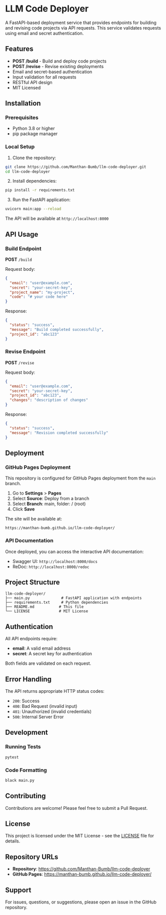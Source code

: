 # LLM Code Deployer

A FastAPI-based deployment service that provides endpoints for building and revising code projects via API requests. This service validates requests using email and secret authentication.

## Features

- **POST /build** - Build and deploy code projects
- **POST /revise** - Revise existing deployments
- Email and secret-based authentication
- Input validation for all requests
- RESTful API design
- MIT Licensed

## Installation

### Prerequisites

- Python 3.8 or higher
- pip package manager

### Local Setup

1. Clone the repository:
```bash
git clone https://github.com/Manthan-Bumb/llm-code-deployer.git
cd llm-code-deployer
```

2. Install dependencies:
```bash
pip install -r requirements.txt
```

3. Run the FastAPI application:
```bash
uvicorn main:app --reload
```

The API will be available at `http://localhost:8000`

## API Usage

### Build Endpoint

**POST** `/build`

Request body:
```json
{
  "email": "user@example.com",
  "secret": "your-secret-key",
  "project_name": "my-project",
  "code": "# your code here"
}
```

Response:
```json
{
  "status": "success",
  "message": "Build completed successfully",
  "project_id": "abc123"
}
```

### Revise Endpoint

**POST** `/revise`

Request body:
```json
{
  "email": "user@example.com",
  "secret": "your-secret-key",
  "project_id": "abc123",
  "changes": "description of changes"
}
```

Response:
```json
{
  "status": "success",
  "message": "Revision completed successfully"
}
```

## Deployment

### GitHub Pages Deployment

This repository is configured for GitHub Pages deployment from the `main` branch.

1. Go to **Settings** > **Pages**
2. Select **Source**: Deploy from a branch
3. Select **Branch**: main, folder: / (root)
4. Click **Save**

The site will be available at:
```
https://manthan-bumb.github.io/llm-code-deployer/
```

### API Documentation

Once deployed, you can access the interactive API documentation:
- Swagger UI: `http://localhost:8000/docs`
- ReDoc: `http://localhost:8000/redoc`

## Project Structure

```
llm-code-deployer/
├── main.py              # FastAPI application with endpoints
├── requirements.txt     # Python dependencies
├── README.md           # This file
└── LICENSE             # MIT License
```

## Authentication

All API endpoints require:
- **email**: A valid email address
- **secret**: A secret key for authentication

Both fields are validated on each request.

## Error Handling

The API returns appropriate HTTP status codes:
- `200`: Success
- `400`: Bad Request (invalid input)
- `401`: Unauthorized (invalid credentials)
- `500`: Internal Server Error

## Development

### Running Tests

```bash
pytest
```

### Code Formatting

```bash
black main.py
```

## Contributing

Contributions are welcome! Please feel free to submit a Pull Request.

## License

This project is licensed under the MIT License - see the [LICENSE](LICENSE) file for details.

## Repository URLs

- **Repository**: https://github.com/Manthan-Bumb/llm-code-deployer
- **GitHub Pages**: https://manthan-bumb.github.io/llm-code-deployer/

## Support

For issues, questions, or suggestions, please open an issue in the GitHub repository.
